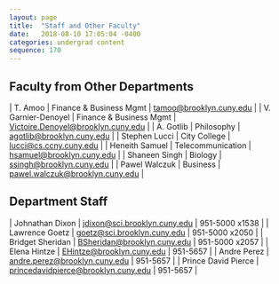 ```yaml
---
layout: page
title:  "Staff and Other Faculty"
date:   2018-08-10 17:05:04 -0400
categories: undergrad content
sequence: 170
---
```

## Faculty from Other Departments     

| T. Amoo         | Finance & Business Mgmt  |    tamoo@brooklyn.cuny.edu |
| V. Garnier-Denoyel  |    Finance & Business Mgmt |    Victoire.Denoyel@brooklyn.cuny.edu |
| A. Gotlib        |  Philosophy         |    agotlib@brooklyn.cuny.edu |
| Stephen Lucci    |  City College        |     lucci@cs.ccny.cuny.edu |
| Heneith Samuel   |   Telecommunication   |      hsamuel@brooklyn.cuny.edu |
| Shaneen Singh    |  Biology         |    ssingh@brooklyn.cuny.edu |
| Pawel Walczuk    |  Business         |    pawel.walczuk@brooklyn.cuny.edu |

## Department Staff

| Johnathan Dixon     |        jdixon@sci.brooklyn.cuny.edu |       951-5000 x1538 |
| Lawrence Goetz       |      goetz@sci.brooklyn.cuny.edu   |     951-5000 x2050 |
| Bridget Sheridan      |       BSheridan@brooklyn.cuny.edu |       951-5000 x2057 |
| Elena Hintze           |      EHintze@brooklyn.cuny.edu   |     951-5657 |
| Andre Perez             |    andre.perez@brooklyn.cuny.edu |       951-5657 |
| Prince David Pierce      |       princedavidpierce@brooklyn.cuny.edu |   951-5657 |


